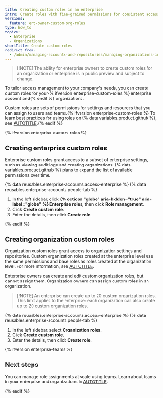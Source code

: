```yaml
---
title: Creating custom roles in an enterprise
intro: Create roles with fine-grained permissions for consistent access to settings and resources.
versions:
  feature: ent-owner-custom-org-roles
type: how_to
topics:
  - Enterprise
  - Organizations
shortTitle: Create custom roles
redirect_from:
  - /admin/managing-accounts-and-repositories/managing-organizations-in-your-enterprise/custom-organization-roles
---
```


>[!NOTE] The ability for enterprise owners to create custom roles for an organization or enterprise is in public preview and subject to change.

To tailor access management to your company's needs, you can create custom roles for your{% ifversion enterprise-custom-roles %} enterprise account and{% endif %} organizations.

Custom roles are sets of permissions for settings and resources that you can assign to users and teams.{% ifversion enterprise-custom-roles %} To learn best practices for using roles on {% data variables.product.github %}, see [AUTOTITLE](/admin/managing-accounts-and-repositories/managing-roles-in-your-enterprise/identify-role-requirements).{% endif %}

{% ifversion enterprise-custom-roles %}

## Creating enterprise custom roles

Enterprise custom roles grant access to a subset of enterprise settings, such as viewing audit logs and creating organizations. {% data variables.product.github %} plans to expand the list of available permissions over time.

{% data reusables.enterprise-accounts.access-enterprise %}
{% data reusables.enterprise-accounts.people-tab %}
1. In the left sidebar, click **{% octicon "globe" aria-hidden="true" aria-label="globe" %} Enterprise roles**, then click **Role management**.
1. Click **Create custom role**.
1. Enter the details, then click **Create role**.

{% endif %}

## Creating organization custom roles

Organization custom roles grant access to organization settings and repositories. Custom organization roles created at the enterprise level use the same permissions and base roles as roles created at the organization level. For more information, see [AUTOTITLE](/organizations/managing-peoples-access-to-your-organization-with-roles/about-custom-organization-roles).

Enterprise owners can create and edit custom organization roles, but cannot assign them. Organization owners can assign custom roles in an organization.

>[!NOTE] An enterprise can create up to 20 custom organization roles. This limit applies to the enterprise: each organization can also create up to 20 custom organization roles.

{% data reusables.enterprise-accounts.access-enterprise %}
{% data reusables.enterprise-accounts.people-tab %}
1. In the left sidebar, select **Organization roles**.
1. Click **Create custom role**.
1. Enter the details, then click **Create role**.

{% ifversion enterprise-teams %}

## Next steps

You can manage role assignments at scale using teams. Learn about teams in your enterprise and organizations in [AUTOTITLE](/admin/concepts/enterprise-fundamentals/teams-in-an-enterprise).

{% endif %}
